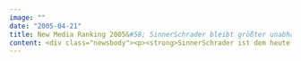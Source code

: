 ```yaml
---
image: ""
date: "2005-04-21"
title: New Media Ranking 2005&#58; SinnerSchrader bleibt größter unabhängiger Interactive-Dienstleister in Deutschland
content: <div class="newsbody"><p><strong>SinnerSchrader ist dem heute veröffentlichten New Media Service Ranking 2005 zufolge der größte unabhängige Interactive-Dienstleister in Deutschland und bestätigt damit seine im Vorjahr erreichte Position.</strong></p><p>Das Ranking weist SinnerSchrader auf Platz 4 aus und berücksichtigt einen Honorarumsatz von 12,36 Mio. Euro im Kalenderjahr 2004. Die auf den ersten drei Plätzen geführten Unternehmen sind Teile internationaler Konzerne oder haben ihren Schwerpunkt im Bereich klassischer Technologiedienstleistungen. SinnerSchrader ist ein eigenständiger, inhabergeführter und börsennotierter Interactive-Dienstleister.</p><p>Das New Media Service Ranking wird jährlich vom Bundesverband Digitale Wirtschaft (BVDW) und den Fachmedien Hightext-Verlag/iBusiness, Horizont und w&amp;v erhoben.</p><p><a href="http&#58;//www.newmediaranking.de">newmediaranking.de</a></p><p><a class="news-backlink" href="/de/"><svg class="svg-ico svg-ico--arrow-left"><use xlink&#58;href="#arrow-down"></use></svg>Zurück zur Presse Übersicht</a></p></div>
---
```

